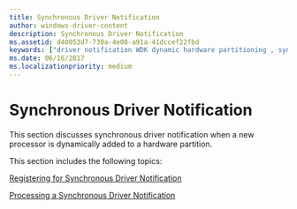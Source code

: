 ```yaml
---
title: Synchronous Driver Notification
author: windows-driver-content
description: Synchronous Driver Notification
ms.assetid: d40053d7-730a-4e08-a91a-41dccef22fbd
keywords: ["driver notification WDK dynamic hardware partitioning , synchronous", "synchronous notification WDK dynamic hardware partitioning", "notification WDK dynamic hardware partitioning , synchronous", "synchronous driver notification WDK dynamic hardware partitioning"]
ms.date: 06/16/2017
ms.localizationpriority: medium
---
```


# Synchronous Driver Notification


This section discusses synchronous driver notification when a new processor is dynamically added to a hardware partition.

This section includes the following topics:

[Registering for Synchronous Driver Notification](registering-for-synchronous-driver-notification.md)

[Processing a Synchronous Driver Notification](processing-a-synchronous-driver-notification.md)

 

 




